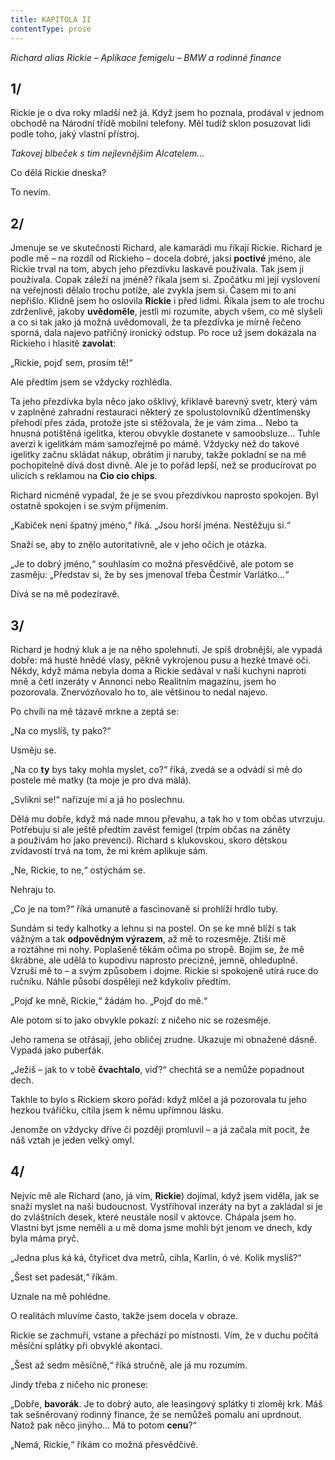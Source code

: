 ```yaml
---
title: KAPITOLA II
contentType: prose
---
```


_Richard alias Rickie – Aplikace femigelu – BMW a rodinné finance_

## 1/

  

Rickie je o dva roky mladší než já. Když jsem ho poznala, prodával v jednom obchodě na Národní třídě mobilní telefony. Měl tudíž sklon posuzovat lidi podle toho, jaký vlastní přístroj.

_Takovej blbeček s tim nejlevnějšim Alcatelem…_

Co dělá Rickie dneska?

To nevím.

## 2/

  

Jmenuje se ve skutečnosti Richard, ale kamarádi mu říkají Rickie. Richard je podle mě – na rozdíl od Rickieho – docela dobré, jaksi **poctivé** jméno, ale Rickie trval na tom, abych jeho přezdívku laskavě používala. Tak jsem ji používala. Copak záleží na jméně? říkala jsem si. Zpočátku mi její vyslovení na veřejnosti dělalo trochu potíže, ale zvykla jsem si. Časem mi to ani nepřišlo. Klidně jsem ho oslovila **Rickie** i před lidmi. Říkala jsem to ale trochu zdrženlivě, jakoby **uvědoměle**, jestli mi rozumíte, abych všem, co mě slyšeli a co si tak jako já možná uvědomovali, že ta přezdívka je mírně řečeno sporná, dala najevo patřičný ironický odstup. Po roce už jsem dokázala na Rickieho i hlasitě **zavolat**:

„Rickie, pojď sem, prosím tě!“

Ale předtím jsem se vždycky rozhlédla.

Ta jeho přezdívka byla něco jako ošklivý, křiklavě barevný svetr, který vám v zaplněné zahradní restauraci některý ze spolustolovníků džentlmensky přehodí přes záda, protože jste si stěžovala, že je vám zima… Nebo ta hnusná potištěná igelitka, kterou obvykle dostanete v samoobsluze… Tuhle averzi k igelitkám mám samozřejmě po mámě. Vždycky než do takové igelitky začnu skládat nákup, obrátím ji naruby, takže pokladní se na mě pochopitelně dívá dost divně. Ale je to pořád lepší, než se producírovat po ulicích s reklamou na **Cio cio chips**.

Richard nicméně vypadal, že je se svou přezdívkou naprosto spokojen. Byl ostatně spokojen i se svým příjmením.

„Kabíček není špatný jméno,“ říká. „Jsou horší jména. Nestěžuju si.“

Snaží se, aby to znělo autoritativně, ale v jeho očích je otázka.

„Je to dobrý jméno,“ souhlasím co možná přesvědčivě, ale potom se zasměju: „Představ si, že by ses jmenoval třeba Čestmír Varlátko…“

Dívá se na mě podezíravě.

## 3/

  

Richard je hodný kluk a je na něho spolehnutí. Je spíš drobnější, ale vypadá dobře: má husté hnědé vlasy, pěkně vykrojenou pusu a hezké tmavé oči. Někdy, když máma nebyla doma a Rickie sedával v naší kuchyni naproti mně a četl inzeráty v Annonci nebo Realitním magazínu, jsem ho pozorovala. Znervózňovalo ho to, ale většinou to nedal najevo.

Po chvíli na mě tázavě mrkne a zeptá se:

„Na co myslíš, ty pako?“

Usměju se.

„Na co **ty** bys taky mohla myslet, co?“ říká, zvedá se a odvádí si mě do postele mé matky (ta moje je pro dva malá).

„Svlíkni se!“ nařizuje mi a já ho poslechnu.

Dělá mu dobře, když má nade mnou převahu, a tak ho v tom občas utvrzuju. Potřebuju si ale ještě předtím zavést femigel (trpím občas na záněty a používám ho jako prevenci). Richard s klukovskou, skoro dětskou zvídavostí trvá na tom, že mi krém aplikuje sám.

„Ne, Rickie, to ne,“ ostýchám se.

Nehraju to.

„Co je na tom?“ říká umanutě a fascinovaně si prohlíží hrdlo tuby.

Sundám si tedy kalhotky a lehnu si na postel. On se ke mně blíží s tak vážným a tak **odpovědným výrazem**, až mě to rozesměje. Ztiší mě a roztáhne mi nohy. Poplašeně těkám očima po stropě. Bojím se, že mě škrábne, ale udělá to kupodivu naprosto precizně, jemně, ohleduplně. Vzruší mě to – a svým způsobem i dojme. Rickie si spokojeně utírá ruce do ručníku. Náhle působí dospěleji než kdykoliv předtím.

„Pojď ke mně, Rickie,“ žádám ho. „Pojď do mě.“

Ale potom si to jako obvykle pokazí: z ničeho nic se rozesměje.

Jeho ramena se otřásají, jeho obličej zrudne. Ukazuje mi obnažené dásně. Vypadá jako puberťák.

„Ježiš – jak to v tobě **čvachtalo**, viď?“ chechtá se a nemůže popadnout dech.

Takhle to bylo s Rickiem skoro pořád: když mlčel a já pozorovala tu jeho hezkou tvářičku, cítila jsem k němu upřímnou lásku.

Jenomže on vždycky dříve či později promluvil – a já začala mít pocit, že náš vztah je jeden velký omyl.

## 4/

  

Nejvíc mě ale Richard (ano, já vím, **Rickie**) dojímal, když jsem viděla, jak se snaží myslet na naši budoucnost. Vystřihoval inzeráty na byt a zakládal si je do zvláštních desek, které neustále nosil v aktovce. Chápala jsem ho. Vlastní byt jsme neměli a u mě doma jsme mohli být jenom ve dnech, kdy byla máma pryč.

„Jedna plus ká ká, čtyřicet dva metrů, cihla, Karlín, ó vé. Kolik myslíš?“

„Šest set padesát,“ říkám.

Uznale na mě pohlédne.

O realitách mluvíme často, takže jsem docela v obraze.

Rickie se zachmuří, vstane a přechází po místnosti. Vím, že v duchu počítá měsíční splátky při obvyklé akontaci.

„Šest až sedm měsíčně,“ říká stručně, ale já mu rozumím.

Jindy třeba z ničeho nic pronese:

„Dobře, **bavorák**. Je to dobrý auto, ale leasingový splátky ti zloměj krk. Máš tak sešněrovaný rodinný finance, že se nemůžeš pomalu ani uprdnout. Natož pak něco jinýho… Má to potom **cenu**?“

„Nemá, Rickie,“ říkám co možná přesvědčivě.
